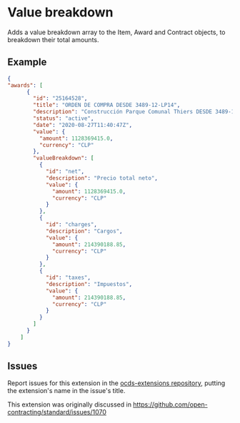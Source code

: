 # Value breakdown

Adds a value breakdown array to the Item, Award and Contract objects, to breakdown their total amounts.

## Example

```json
{
"awards": [
      {
        "id": "25164528",
        "title": "ORDEN DE COMPRA DESDE 3489-12-LP14",
        "description": "Construcción Parque Comunal Thiers DESDE 3489-12-LP14",
        "status": "active",
        "date": "2020-08-27T11:40:47Z",
        "value": {
          "amount": 1128369415.0,
          "currency": "CLP"
        },
        "valueBreakdown": [
          {
            "id": "net",
            "description": "Precio total neto",
            "value": {
              "amount": 1128369415.0,
              "currency": "CLP"
            }
          },
          {
            "id": "charges",
            "description": "Cargos",
            "value": {
              "amount": 214390188.85,
              "currency": "CLP"
            }
          },
          {
            "id": "taxes",
            "description": "Impuestos",
            "value": {
              "amount": 214390188.85,
              "currency": "CLP"
            }
          }
        ]
      }
    ]
}
```
## Issues

Report issues for this extension in the [ocds-extensions repository](https://github.com/open-contracting/ocds-extensions/issues), putting the extension's name in the issue's title.

This extension was originally discussed in <https://github.com/open-contracting/standard/issues/1070>
